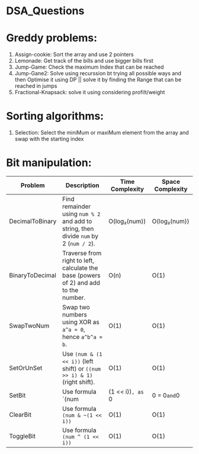 # DSA_Questions

# Greddy problems:
1. Assign-cookie: Sort the array and use 2 pointers
2. Lemonade: Get track of the bills and use bigger bills first
3. Jump-Game: Check the maximum Index that can be reached
4. Jump-Gane2: Solve using recurssion bt trying all possible ways and then Optimise it using DP ||  solve it by finding the Range that can be reached in jumps
5. Fractional-Knapsack: solve it using considering profilt/weight

# Sorting algorithms:
1. Selection: Select the miniMum or maxiMum element from the array and swap with the starting index

# Bit manipulation:
| Problem          | Description                                                                                   | Time Complexity       | Space Complexity      |
|-------------------|-----------------------------------------------------------------------------------------------|-----------------------|------------------------|
| DecimalToBinary   | Find remainder using `num % 2` and add to string, then divide `num` by 2 (`num / 2`).         | O(log₂(num))          | O(log₂(num))          |
| BinaryToDecimal   | Traverse from right to left, calculate the base (powers of 2) and add to the number.          | O(n)                  | O(1)                  |
| SwapTwoNum        | Swap two numbers using XOR as `a^a = 0`, hence `a^b^a = b`.                                   | O(1)                  | O(1)                  |
| SetOrUnSet        | Use `(num & (1 << i))` (left shift) or `((num >> i) & 1)` (right shift).                      | O(1)                  | O(1)                  |
| SetBit            | Use formula `(num | (1 << i))`, as `0 | 0 = 0` and `0 | 1 = 1`.                               | O(1)                  | O(1)                  |
| ClearBit          | Use formula `(num & ~(1 << i))`                                                               | O(1)                  | O(1)                  |
| ToggleBit         | Use formula `(num ^ (1 << i))`                                                                | O(1)                  | O(1)                  |